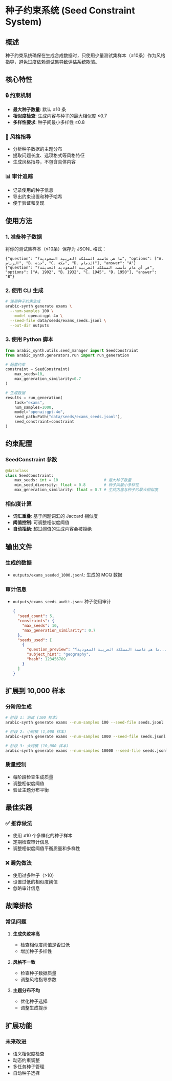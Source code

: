 # 种子约束系统 (Seed Constraint System)

## 概述

种子约束系统确保在生成合成数据时，只使用少量测试集样本（≤10条）作为风格指导，避免过度依赖测试集导致评估系统欺骗。

## 核心特性

### 🔒 约束机制
- **最大种子数量**: 默认 ≤10 条
- **相似度检查**: 生成内容与种子的最大相似度 ≤0.7
- **多样性要求**: 种子间最小多样性 ≥0.8

### 🌱 风格指导
- 分析种子数据的主题分布
- 提取问题长度、选项格式等风格特征
- 生成风格指导，不包含具体内容

### 📊 审计追踪
- 记录使用的种子信息
- 导出约束设置和种子哈希
- 便于验证和复现

## 使用方法

### 1. 准备种子数据

将你的测试集样本（≤10条）保存为 JSONL 格式：

```jsonl
{"question": "ما هي عاصمة المملكة العربية السعودية؟", "options": ["A. الرياض", "B. جدة", "C. مكة", "D. الدمام"], "answer": "A"}
{"question": "في أي عام تأسست المملكة العربية السعودية الحديثة؟", "options": ["A. 1902", "B. 1932", "C. 1945", "D. 1950"], "answer": "B"}
```

### 2. 使用 CLI 生成

```bash
# 使用种子约束生成
arabic-synth generate exams \
  --num-samples 100 \
  --model openai:gpt-4o \
  --seed-file data/seeds/exams_seeds.jsonl \
  --out-dir outputs
```

### 3. 使用 Python 脚本

```python
from arabic_synth.utils.seed_manager import SeedConstraint
from arabic_synth.generators.run import run_generation

# 配置约束
constraint = SeedConstraint(
    max_seeds=10,
    max_generation_similarity=0.7
)

# 生成数据
results = run_generation(
    task="exams",
    num_samples=1000,
    model="openai:gpt-4o",
    seed_path=Path("data/seeds/exams_seeds.jsonl"),
    seed_constraint=constraint
)
```

## 约束配置

### SeedConstraint 参数

```python
@dataclass
class SeedConstraint:
    max_seeds: int = 10                    # 最大种子数量
    min_seed_diversity: float = 0.8        # 种子间最小多样性
    max_generation_similarity: float = 0.7 # 生成内容与种子的最大相似度
```

### 相似度计算

- **词汇重叠**: 基于问题词汇的 Jaccard 相似度
- **阈值控制**: 可调整相似度阈值
- **自动拒绝**: 超过阈值的生成内容会被拒绝

## 输出文件

### 生成的数据
- `outputs/exams_seeded_1000.jsonl`: 生成的 MCQ 数据

### 审计信息
- `outputs/exams_seeds_audit.json`: 种子使用审计
  ```json
  {
    "seed_count": 5,
    "constraints": {
      "max_seeds": 10,
      "max_generation_similarity": 0.7
    },
    "seeds_used": [
      {
        "question_preview": "ما هي عاصمة المملكة العربية السعودية؟...",
        "subject_hint": "geography",
        "hash": 123456789
      }
    ]
  }
  ```

## 扩展到 10,000 样本

### 分阶段生成
```bash
# 阶段 1: 测试 (100 样本)
arabic-synth generate exams --num-samples 100 --seed-file seeds.jsonl

# 阶段 2: 小规模 (1,000 样本)
arabic-synth generate exams --num-samples 1000 --seed-file seeds.jsonl

# 阶段 3: 大规模 (10,000 样本)
arabic-synth generate exams --num-samples 10000 --seed-file seeds.jsonl
```

### 质量控制
- 每阶段检查生成质量
- 调整相似度阈值
- 验证主题分布平衡

## 最佳实践

### ✅ 推荐做法
- 使用 ≤10 个多样化的种子样本
- 定期检查审计信息
- 调整相似度阈值平衡质量和多样性

### ❌ 避免做法
- 使用过多种子（>10）
- 设置过低的相似度阈值
- 忽略审计信息

## 故障排除

### 常见问题

1. **生成失败率高**
   - 检查相似度阈值是否过低
   - 增加种子多样性

2. **风格不一致**
   - 检查种子数据质量
   - 调整风格指导参数

3. **主题分布不均**
   - 优化种子选择
   - 调整生成提示

## 扩展功能

### 未来改进
- 语义相似度检查
- 动态约束调整
- 多任务种子管理
- 自动种子选择 